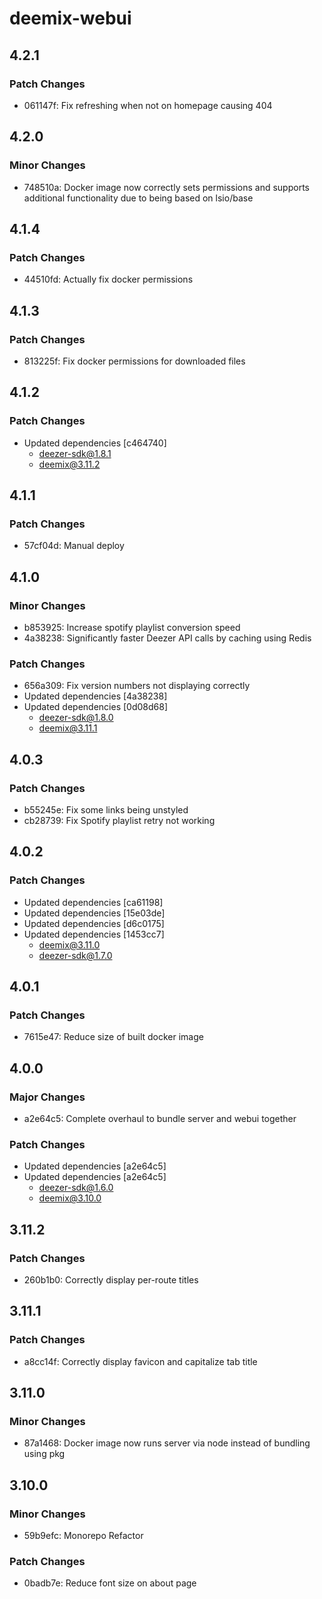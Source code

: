 # deemix-webui

## 4.2.1

### Patch Changes

- 061147f: Fix refreshing when not on homepage causing 404

## 4.2.0

### Minor Changes

- 748510a: Docker image now correctly sets permissions and supports additional functionality due to being based on lsio/base

## 4.1.4

### Patch Changes

- 44510fd: Actually fix docker permissions

## 4.1.3

### Patch Changes

- 813225f: Fix docker permissions for downloaded files

## 4.1.2

### Patch Changes

- Updated dependencies [c464740]
  - deezer-sdk@1.8.1
  - deemix@3.11.2

## 4.1.1

### Patch Changes

- 57cf04d: Manual deploy

## 4.1.0

### Minor Changes

- b853925: Increase spotify playlist conversion speed
- 4a38238: Significantly faster Deezer API calls by caching using Redis

### Patch Changes

- 656a309: Fix version numbers not displaying correctly
- Updated dependencies [4a38238]
- Updated dependencies [0d08d68]
  - deezer-sdk@1.8.0
  - deemix@3.11.1

## 4.0.3

### Patch Changes

- b55245e: Fix some links being unstyled
- cb28739: Fix Spotify playlist retry not working

## 4.0.2

### Patch Changes

- Updated dependencies [ca61198]
- Updated dependencies [15e03de]
- Updated dependencies [d6c0175]
- Updated dependencies [1453cc7]
  - deemix@3.11.0
  - deezer-sdk@1.7.0

## 4.0.1

### Patch Changes

- 7615e47: Reduce size of built docker image

## 4.0.0

### Major Changes

- a2e64c5: Complete overhaul to bundle server and webui together

### Patch Changes

- Updated dependencies [a2e64c5]
- Updated dependencies [a2e64c5]
  - deezer-sdk@1.6.0
  - deemix@3.10.0

## 3.11.2

### Patch Changes

- 260b1b0: Correctly display per-route titles

## 3.11.1

### Patch Changes

- a8cc14f: Correctly display favicon and capitalize tab title

## 3.11.0

### Minor Changes

- 87a1468: Docker image now runs server via node instead of bundling using pkg

## 3.10.0

### Minor Changes

- 59b9efc: Monorepo Refactor

### Patch Changes

- 0badb7e: Reduce font size on about page
